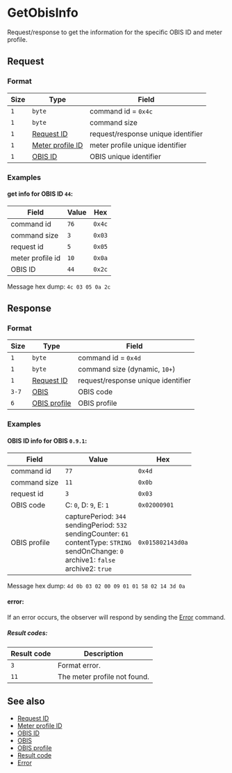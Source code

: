 # GetObisInfo

Request/response to get the information for the specific OBIS ID and meter profile.


## Request

### Format

| Size | Type                                             | Field                              |
| ---- | ------------------------------------------------ | ---------------------------------- |
| `1`  | `byte`                                           | command id = `0x4c`                |
| `1`  | `byte`                                           | command size                       |
| `1`  | [Request ID](../types.md#request-id)             | request/response unique identifier |
| `1`  | [Meter profile ID](../types.md#meter-profile-id) | meter profile unique identifier    |
| `1`  | [OBIS ID](../types.md#obis-id)                   | OBIS unique identifier             |


### Examples

#### get info for OBIS ID `44`:

| Field            | Value | Hex    |
| ---------------- | ----- | ------ |
| command id       | `76`  | `0x4c` |
| command size     | `3`   | `0x03` |
| request id       | `5`   | `0x05` |
| meter profile id | `10`  | `0x0a` |
| OBIS ID          | `44`  | `0x2c` |

Message hex dump: `4c 03 05 0a 2c`


## Response

### Format

| Size  | Type                                     | Field                              |
| ----- | ---------------------------------------- | ---------------------------------- |
| `1`   | `byte`                                   | command id = `0x4d`                |
| `1`   | `byte`                                   | command size (dynamic, `10+`)      |
| `1`   | [Request ID](../types.md#request-id)     | request/response unique identifier |
| `3-7` | [OBIS](../types.md#obis)                 | OBIS code                          |
| `6`   | [OBIS profile](../types.md#obis-profile) | OBIS profile                       |


### Examples

#### OBIS ID info for OBIS `0.9.1`:

| Field        | Value                                                                                                                                                                   | Hex              |
| ------------ | ----------------------------------------------------------------------------------------------------------------------------------------------------------------------- | ---------------- |
| command id   | `77`                                                                                                                                                                    | `0x4d`           |
| command size | `11`                                                                                                                                                                    | `0x0b`           |
| request id   | `3`                                                                                                                                                                     | `0x03`           |
| OBIS code    | C: `0`, D: `9`, E: `1`                                                                                                                                                  | `0x02000901`     |
| OBIS profile | capturePeriod: `344` <br> sendingPeriod: `532` <br> sendingCounter: `61` <br> contentType: `STRING` <br> sendOnChange: `0` <br> archive1: `false` <br> archive2: `true` | `0x015802143d0a` |

Message hex dump: `4d 0b 03 02 00 09 01 01 58 02 14 3d 0a`

#### error:

If an error occurs, the observer will respond by sending the [Error](./uplink/Error.md) command.

##### Result codes:

| Result code | Description                  |
| ----------- | ---------------------------- |
| `3`         | Format error.                |
| `11`        | The meter profile not found. |

## See also

* [Request ID](../types.md#request-id)
* [Meter profile ID](../types.md#meter-profile-id)
* [OBIS ID](../types.md#obis-id)
* [OBIS](../types.md#obis)
* [OBIS profile](../types.md#obis-profile)
* [Result code](../types.md#result-code)
* [Error](./uplink/Error.md)
